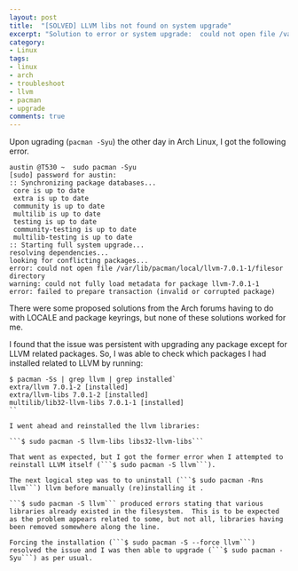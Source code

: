 ```yaml
---
layout: post
title:  "[SOLVED] LLVM libs not found on system upgrade"
excerpt: "Solution to error or system upgrade:  could not open file /var/lib/pacman/local/llvm-7.0.1-1/filesor directory"
category:
- Linux
tags:
- linux
- arch
- troubleshoot
- llvm
- pacman
- upgrade
comments: true
---
```


Upon ugrading (```pacman -Syu```) the other day in Arch Linux, I got the following error.

```
austin @T530 ~  sudo pacman -Syu
[sudo] password for austin: 
:: Synchronizing package databases...
 core is up to date
 extra is up to date
 community is up to date
 multilib is up to date
 testing is up to date
 community-testing is up to date
 multilib-testing is up to date
:: Starting full system upgrade...
resolving dependencies...
looking for conflicting packages...
error: could not open file /var/lib/pacman/local/llvm-7.0.1-1/filesor directory
warning: could not fully load metadata for package llvm-7.0.1-1
error: failed to prepare transaction (invalid or corrupted package)
```

There were some proposed solutions from the Arch forums having to do with LOCALE and package keyrings, but none of these solutions worked for me.

I found that the issue was persistent with upgrading any package except for LLVM related packages.  So, I was able to check which packages I had installed related to LLVM by running:

```
$ pacman -Ss | grep llvm | grep installed`
extra/llvm 7.0.1-2 [installed]
extra/llvm-libs 7.0.1-2 [installed]
multilib/lib32-llvm-libs 7.0.1-1 [installed]
``

I went ahead and reinstalled the llvm libraries:

```$ sudo pacman -S llvm-libs libs32-llvm-libs```

That went as expected, but I got the former error when I attempted to reinstall LLVM itself (```$ sudo pacman -S llvm```).

The next logical step was to to uninstall (```$ sudo pacman -Rns llvm```) llvm before manually (re)installing it .

```$ sudo pacman -S llvm``` produced errors stating that various libraries already existed in the filesystem.  This is to be expected as the problem appears related to some, but not all, libraries having been removed somewhere along the line.

Forcing the installation (```$ sudo pacman -S --force llvm```) resolved the issue and I was then able to upgrade (```$ sudo pacman -Syu```) as per usual.
